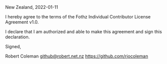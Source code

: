 New Zealand, 2022-01-11

I hereby agree to the terms of the Fothz Individual Contributor License
Agreement v1.0.

I declare that I am authorized and able to make this agreement and sign this
declaration.

Signed,

Robert Coleman github@robert.net.nz https://github.com/rjocoleman
